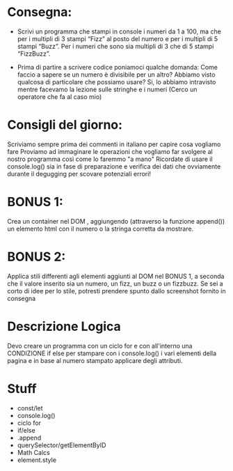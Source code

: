 # Consegna:
- Scrivi un programma che stampi in console i numeri da 1 a 100, ma che per i multipli di 3 stampi “Fizz” al posto del numero e per i multipli di 5 stampi “Buzz”. Per i numeri che sono sia multipli di 3 che di 5 stampi “FizzBuzz”.

- Prima di partire a scrivere codice poniamoci qualche domanda:
Come faccio a sapere se un numero è divisibile per un altro? Abbiamo visto qualcosa di particolare che possiamo usare?
Si, lo abbiamo intravisto mentre facevamo la lezione sulle stringhe e i numeri (Cerco un operatore che fa al caso mio)
# Consigli del giorno:
Scriviamo sempre prima dei commenti in italiano per capire cosa vogliamo fare
Proviamo ad immaginare le operazioni che vogliamo far svolgere al nostro programma così come lo faremmo "a mano" Ricordate di usare il console.log() sia in fase di preparazione e verifica dei dati che ovviamente durante il degugging per scovare potenziali errori!

# BONUS 1:
Crea un container nel DOM , aggiungendo (attraverso la funzione append()) un elemento html con il numero o la stringa corretta da mostrare.

# BONUS 2:
Applica stili differenti agli elementi aggiunti al DOM nel BONUS 1, a seconda che il valore inserito sia un numero, un fizz, un buzz o un fizzbuzz. Se sei a corto di idee per lo stile, potresti prendere spunto dallo screenshot fornito in consegna

# Descrizione Logica
Devo creare un programma con un ciclo for e con all'interno una CONDIZIONE if else per stampare con i console.log() i vari elementi della pagina e in base al numero stampato applicare degli attributi.


# Stuff
- const/let
- console.log()
- ciclo for
- if/else
- .append
- querySelector/getElementByID
- Math Calcs
- element.style
